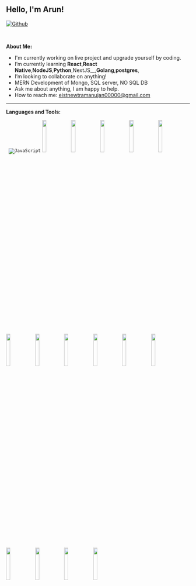 <!-- Your title -->
## Hello, I'm Arun!

<!--
[![Portfolio](https://img.shields.io/badge/-Portfolio-red?style=flat&logo=appveyor&logoColor=white)](https://zachayers.io)
-->
[![Github](https://img.shields.io/badge/-Github-000?style=flat&logo=Github&logoColor=white)](https://github.com/Eistien143)
<!--
[![Linkedin](https://img.shields.io/badge/-LinkedIn-blue?style=flat&logo=Linkedin&logoColor=white)](https://www.linkedin.com/in/zjayers/)
-->

&nbsp;

<!-- Talking about you -->
**About Me:**

- I'm currently working on live project and upgrade yourself by coding.
- I’m currently learning __React__,__React Native__,__NodeJS__,__Python__,NextJS__,__Golang__,__postgres__,
- I’m looking to collaborate on anything!
- MERN Development of Mongo, SQL server, NO SQL DB
- Ask me about anything, I am happy to help.
- How to reach me: eistnewtramanujan00000@gmail.com

---

**Languages and Tools:**

<p>
  <code> <img alt="JavaScript" src="https://img.shields.io/badge/JavaScript%20-%23F7DF1E.svg?style=plastic&logo=javascript&logoColor=black"></code>
  <code><img width="15%" src="https://www.vectorlogo.zone/logos/typescriptlang/typescriptlang-ar21.svg"></code>
  <code><img width="15%" src="https://www.vectorlogo.zone/logos/python/python-ar21.svg"></code>
  <code><img width="15%" src="https://www.vectorlogo.zone/logos/golang/golang-ar21.svg"></code>
  <code><img width="15%" src="https://www.vectorlogo.zone/logos/reactjs/reactjs-ar21.svg"></code>
  <code><img width="15%" src="https://www.vectorlogo.zone/logos/getbootstrap/getbootstrap-ar21.svg"></code>
  <code><img width="15%" src="https://www.vectorlogo.zone/logos/nodejs/nodejs-ar21.svg"></code>
  <code><img width="15%" src="https://www.vectorlogo.zone/logos/expressjs/expressjs-ar21.svg"></code>
  <code><img width="15%" src="https://www.vectorlogo.zone/logos/mysql/mysql-ar21.svg"></code>
  <code><img width="15%" src="https://www.vectorlogo.zone/logos/postgresql/postgresql-ar21.svg"></code>
  <code><img width="15%" src="https://www.vectorlogo.zone/logos/mongodb/mongodb-ar21.svg"></code>
  <code><img width="15%" src="https://www.vectorlogo.zone/logos/redis/redis-ar21.svg"></code>
  <code><img width="15%" src="https://www.vectorlogo.zone/logos/docker/docker-ar21.svg"></code>
  <code><img width="15%" src="https://www.vectorlogo.zone/logos/git-scm/git-scm-ar21.svg"></code>
  <code><img width="15%" src="https://www.vectorlogo.zone/logos/npmjs/npmjs-ar21.svg"></code>
    <code><img width="15%" src="https://www.vectorlogo.zone/logos/yarnpkg/yarnpkg-ar21.svg"></code>

</p>

